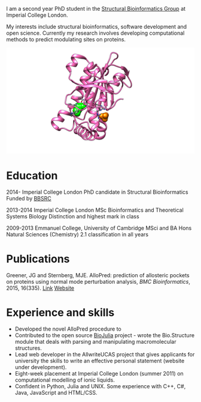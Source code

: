 I am a second year PhD student in the [Structural Bioinformatics Group](http://www.sbg.bio.ic.ac.uk/index.html) at Imperial College London.

My interests include structural bioinformatics, software development and open science. Currently my research involves developing computational methods to predict modulating sites on proteins.

![Modulation of adenylate cyclase](images/protein.png)


# Education

2014- Imperial College London
PhD candidate in Structural Bioinformatics
Funded by [BBSRC](http://www.bbsrc.ac.uk/)

2013-2014 Imperial College London
MSc Bioinformatics and Theoretical Systems Biology
Distinction and highest mark in class

2009-2013 Emmanuel College, University of Cambridge
MSci and BA Hons Natural Sciences (Chemistry)
2.1 classification in all years


# Publications

Greener, JG and Sternberg, MJE. AlloPred: prediction of allosteric pockets on proteins using normal mode perturbation analysis, *BMC Bioinformatics*, 2015, 16(335). [Link](http://bmcbioinformatics.biomedcentral.com/articles/10.1186/s12859-015-0771-1) [Website](http://www.sbg.bio.ic.ac.uk/allopred/home)


# Experience and skills

- Developed the novel AlloPred procedure to
- Contributed to the open source [BioJulia](http://biojulia.github.io/Bio.jl/) project - wrote the Bio.Structure module that deals with parsing and manipulating macromolecular structures.
- Lead web developer in the AllwriteUCAS project that gives applicants for university the skills to write an effective personal statement (website under development).
- Eight-week placement at Imperial College London (summer 2011) on computational modelling of ionic liquids.
- Confident in Python, Julia and UNIX. Some experience with C++, C#, Java, JavaScript and HTML/CSS.
